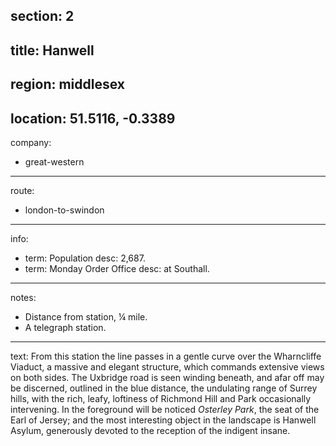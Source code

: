 section: 2
----
title: Hanwell
----
region: middlesex
----
location: 51.5116, -0.3389
----
company:
- great-western
----
route:
- london-to-swindon
----
info:
- term: Population
  desc: 2,687.
- term: Monday Order Office
  desc: at Southall.
----
notes:
- Distance from station, ¼ mile.
- A telegraph station.
----
text: From this station the line passes in a gentle curve over the Wharncliffe Viaduct, a massive and elegant structure, which commands extensive views on both sides. The Uxbridge road is seen winding beneath, and afar off may be discerned, outlined in the blue distance, the undulating range of Surrey hills, with the rich, leafy, loftiness of Richmond Hill and Park occasionally intervening. In the foreground will be noticed *Osterley Park*, the seat of the Earl of Jersey; and the most interesting object in the landscape is Hanwell Asylum, generously devoted to the reception of the indigent insane.
